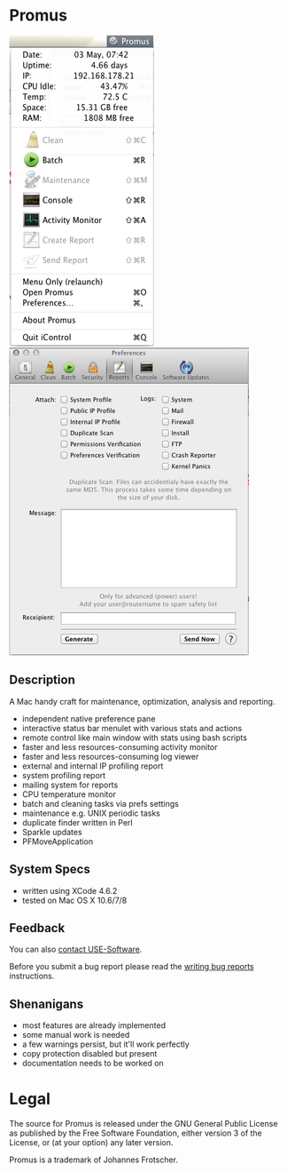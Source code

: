 # Promus
![Status Menulet](https://github.com/Promus/Promus/blob/master/Screenshots/Status%20Menulet.png)
![Preferences - Reports](https://github.com/Promus/Promus/blob/master/Screenshots/Preferences%20-%20General.png)

## Description

A Mac handy craft for maintenance, optimization, analysis and reporting.

- independent native preference pane
- interactive status bar menulet with various stats and actions
- remote control like main window with stats using bash scripts
- faster and less resources-consuming activity monitor
- faster and less resources-consuming log viewer
- external and internal IP profiling report
- system profiling report
- mailing system for reports
- CPU temperature monitor
- batch and cleaning tasks via prefs settings
- maintenance e.g. UNIX periodic tasks
- duplicate finder written in Perl
- Sparkle updates
- PFMoveApplication

## System Specs

- written using XCode 4.6.2
- tested on Mac OS X 10.6/7/8

## Feedback

You can also [contact USE-Software](http://use-software.tk/).

Before you submit a bug report please read the [writing bug reports](http://kb.textmate.org/writing_bug_reports) instructions.

## Shenanigans
- most features are already implemented
- some manual work is needed
- a few warnings persist, but it'll work perfectly
- copy protection disabled but present
- documentation needs to be worked on

# Legal

The source for Promus is released under the GNU General Public License as published by the Free Software Foundation, either version 3 of the License, or (at your option) any later version.

Promus is a trademark of Johannes Frotscher.
